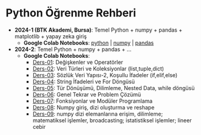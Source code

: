 # Python Öğrenme Rehberi 
* **2024-1 (BTK Akademi, Bursa)**: Temel Python + numpy + pandas + matplotlib + yapay zeka giriş
  * **Google Colab Notebooks**: [python](https://colab.research.google.com/drive/10HaIDEXXuCkB5rc3-a25IqS7ZiqfApd_?usp=sharing) | [numpy](https://colab.research.google.com/drive/1qh3UGb3Mhd4JPClIzoEsllU6QIpexMkE?usp=sharing) | [pandas](https://colab.research.google.com/drive/1b3nfbn2ceCUy_SJGj7-M7AXabSSeg9FS?usp=sharing)
* **2024-2**: Temel Python + numpy + pandas + ...
  * **Google Colab Notebooks**: 
    * [Ders-01](https://colab.research.google.com/drive/1ejPuC59knYz2XTG5Oz0YyGoCQcJb21wF?usp=sharing): Değişkenler ve Operatörler
    * [Ders-02](https://colab.research.google.com/drive/1jPWnHliiTnnAs5rkKiJcOBmn_RGYesdp?usp=sharing): Veri Türleri ve Koleksiyonlar (list,tuple,dict) 
    * [Ders-03](https://colab.research.google.com/drive/1Spu2jIsYuNlWl51SrXLXEHFcckBg2yT_?usp=sharing): Sözlük Veri Yapısı-2, Koşullu İfadeler (if,elif,else)
    * [Ders-04](https://colab.research.google.com/drive/1AOh-l3SWgQa4GVN7GYkYmkQYeMi3wqqD?usp=sharing): String İfadeleri ve For Döngüsü 
    * [Ders-05](https://colab.research.google.com/drive/1ofbULa10BzgBYZXiqHhJp4WocpDx2bD2?usp=sharing): Tür Dönüşümü, Dilimleme, Nested Data, while döngüsü
    * [Ders-06](https://colab.research.google.com/drive/18rNIAri7rNuncUGEl5kiztbFBQYVB_12?usp=sharing): Genel Tekrar ve Problem Çözümü
    * [Ders-07](https://colab.research.google.com/drive/1i646qkuKCE7WIf7VE76_NKKCZAlFWNjy?usp=sharing): Fonksiyonlar ve Modüler Programlama 
    * [Ders-08](https://colab.research.google.com/drive/1URoKgT0jWHg56aX88fq1iW6lqLqwBQ4y#scrollTo=51CPDG7AiXWl): Numpy giriş, dizi oluşturma ve reshape
    * [Ders-09](https://colab.research.google.com/drive/1XU9HTwyns9Apw9cCfFi6SXKcIz1IpYUu?usp=sharing): numpy dizi elemanlarına erişim, dilimleme; matematiksel işlemler, broadcasting; istatistiksel işlemler; lineer cebir
